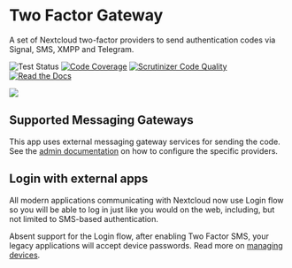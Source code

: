 <!--
 - SPDX-FileCopyrightText: 2025 LibreCode coop and contributors
 - SPDX-License-Identifier: AGPL-3.0-or-later
-->
# Two Factor Gateway

A set of Nextcloud two-factor providers to send authentication codes via Signal, SMS, XMPP and Telegram.

![Test Status](https://github.com/nextcloud/twofactor_gateway/workflows/PHPUnit/badge.svg?branch=master)
[![Code Coverage](https://scrutinizer-ci.com/g/nextcloud/twofactor_gateway/badges/coverage.png?b=master)](https://scrutinizer-ci.com/g/nextcloud/twofactor_gateway/?branch=master)
[![Scrutinizer Code Quality](https://scrutinizer-ci.com/g/nextcloud/twofactor_gateway/badges/quality-score.png?b=master)](https://scrutinizer-ci.com/g/nextcloud/twofactor_gateway/?branch=master)
[![Read the Docs](https://img.shields.io/readthedocs/nextcloud-twofactor-gateway.svg)](https://nextcloud-twofactor-gateway.readthedocs.io/en/latest/)

![](https://raw.githubusercontent.com/ChristophWurst/twofactor_gateway/ae08ce30abfa866c7c7a486d850d4be07b83d82d/screenshots/challenge.png)

## Supported Messaging Gateways
This app uses external messaging gateway services for sending the code. See the
[admin documentation] on how to configure the specific providers.

## Login with external apps
All modern applications communicating with Nextcloud now use Login flow so you
will be able to log in just like you would on the web, including, but not
limited to SMS-based authentication.

Absent support for the Login flow, after enabling Two Factor SMS, your legacy
applications will accept device passwords. Read more on [managing devices].

[admin documentation]: https://nextcloud-twofactor-gateway.readthedocs.io/en/latest/Admin%20Documentation/
[managing devices]: https://docs.nextcloud.com/server/stable/user_manual/session_management.html#managing-devices
